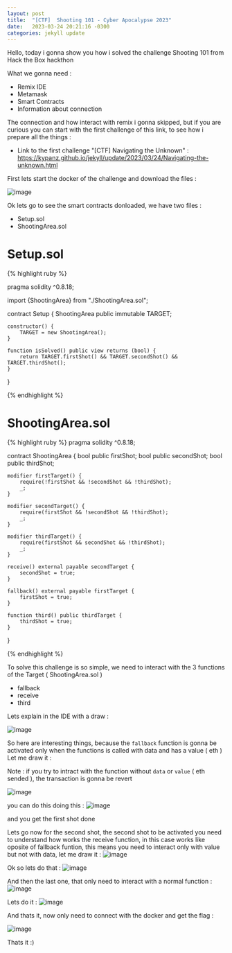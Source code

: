 ```yaml
---
layout: post
title:  "[CTF]  Shooting 101 - Cyber Apocalypse 2023"
date:   2023-03-24 20:21:16 -0300
categories: jekyll update
---
```


Hello, today i gonna show you how i solved the challenge Shooting 101 from Hack the Box hackthon

What we gonna need :
- Remix IDE
- Metamask
- Smart Contracts
- Information about connection


The connection and how interact with remix i gonna skipped, but if you are curious you can start with the first challenge of this link, to see how i prepare all the things : 

- Link to the first challenge "[CTF] Navigating the Unknown" : https://kypanz.github.io/jekyll/update/2023/03/24/Navigating-the-unknown.html


First lets start the docker of the challenge and download the files : 

![image](https://user-images.githubusercontent.com/37570367/227661559-61372e5b-55b4-4c84-bff7-96bab51af22b.png)

Ok lets go to see the smart contracts donloaded, we have two files :
- Setup.sol
- ShootingArea.sol


# Setup.sol
{% highlight ruby %}

pragma solidity ^0.8.18;

import {ShootingArea} from "./ShootingArea.sol";

contract Setup {
    ShootingArea public immutable TARGET;

    constructor() {
        TARGET = new ShootingArea();
    }

    function isSolved() public view returns (bool) {
        return TARGET.firstShot() && TARGET.secondShot() && TARGET.thirdShot();
    }
}

{% endhighlight %}

# ShootingArea.sol
{% highlight ruby %}
pragma solidity ^0.8.18;

contract ShootingArea {
    bool public firstShot;
    bool public secondShot;
    bool public thirdShot;

    modifier firstTarget() {
        require(!firstShot && !secondShot && !thirdShot);
        _;
    }

    modifier secondTarget() {
        require(firstShot && !secondShot && !thirdShot);
        _;
    }

    modifier thirdTarget() {
        require(firstShot && secondShot && !thirdShot);
        _;
    }

    receive() external payable secondTarget {
        secondShot = true;
    }

    fallback() external payable firstTarget {
        firstShot = true;
    }

    function third() public thirdTarget {
        thirdShot = true;
    }
}

{% endhighlight %}

To solve this challenge is so simple, we need to interact with the 3 functions of the Target ( ShootingArea.sol )

- fallback
- receive
- third

Lets explain in the IDE with a draw :

![image](https://user-images.githubusercontent.com/37570367/227663127-200926ed-2552-4ab2-adb8-6222963f52d4.png)


So here are interesting things, because the `fallback` function is gonna be activated only when the functions is called with data and has a value ( eth )
Let me draw it :

Note : if you try to intract with the function without `data` or `value` ( eth sended ), the transaction is gonna be revert

![image](https://user-images.githubusercontent.com/37570367/227663638-0c2f38e8-921d-450c-95ab-239b686fc248.png)


you can do this doing this :
![image](https://user-images.githubusercontent.com/37570367/227663837-20210ff3-866b-461b-8e2a-af9bf6db4dbd.png)

and you get the first shot done

Lets go now for the second shot, the second shot to be activated you need to understand how works the receive function, in this case works like oposite of fallback funtion, this means you need to interact only with value but not with data, let me draw it :
![image](https://user-images.githubusercontent.com/37570367/227664088-bded2c86-7871-41d3-8f05-edefa3bf6543.png)

Ok so lets do that : 
![image](https://user-images.githubusercontent.com/37570367/227664190-ac22bb92-bf4c-4762-9e31-534ba80f03b6.png)


And then the last one, that only need to interact with a normal function : 
![image](https://user-images.githubusercontent.com/37570367/227664390-695976cc-a239-4676-8ce9-949f6a1f04ad.png)

Lets do it : 
![image](https://user-images.githubusercontent.com/37570367/227664444-da04e933-bde8-4ee8-b271-464951f7d6ec.png)

And thats it, now only need to connect with the docker and get the flag : 

![image](https://user-images.githubusercontent.com/37570367/227666072-54765bef-1737-4652-bddb-d42ed80b3aea.png)


Thats it :)


[jekyll-docs]: https://jekyllrb.com/docs/home
[jekyll-gh]:   https://github.com/jekyll/jekyll
[jekyll-talk]: https://talk.jekyllrb.com/
